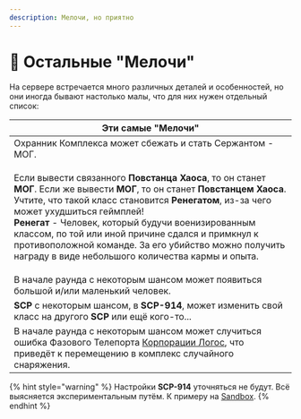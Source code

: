 ```yaml
---
description: Мелочи, но приятно
---
```


# 🔎 Остальные "Мелочи"

На сервере встречается много различных деталей и особенностей, но они иногда бывают настолько малы, что для них нужен отдельный список:

| Эти самые "Мелочи"                                                                                                                                                                                                                                                                                                                                                                                                                                                                                                                    |
| ------------------------------------------------------------------------------------------------------------------------------------------------------------------------------------------------------------------------------------------------------------------------------------------------------------------------------------------------------------------------------------------------------------------------------------------------------------------------------------------------------------------------------------- |
| Охранник Комплекса может сбежать и стать Сержантом - МОГ.                                                                                                                                                                                                                                                                                                                                                                                                                                                                             |
| <p>Если вывести связанного <strong>Повстанца Хаоса</strong>, то он станет <strong>МОГ</strong>. Если же вывести <strong>МОГ</strong>, то он станет <strong>Повстанцем Хаоса</strong>. Учтите, что такой класс становится <strong>Ренегатом</strong>, из-за чего может ухудшиться геймплей!<br><strong>Ренегат</strong> - Человек, который будучи военизированным классом, по той или иной причине сдался и примкнул к противоположной команде. За его убийство можно получить награду в виде небольшого количества кармы и опыта.</p> |
| В начале раунда с некоторым шансом может появиться большой и/или маленький человек.                                                                                                                                                                                                                                                                                                                                                                                                                                                   |
| **SCP** с некоторым шансом, в **SCP-914**, может изменить свой класс на другого **SCP** или ещё кого-то...                                                                                                                                                                                                                                                                                                                                                                                                                            |
| В начале раунда с некоторым шансом может случиться ошибка Фазового Телепорта [Корпорации Логос](../custom-classes/custom-teams/project-logos.md), что приведёт к перемещению в комплекс случайного снаряжения.                                                                                                                                                                                                                                                                                                                        |

{% hint style="warning" %}
Настройки **SCP-914** уточняться не будут. Всё выясняется экспериментальным путём. К примеру на [Sandbox](../../servers/scpsl-sandbox.md).
{% endhint %}
